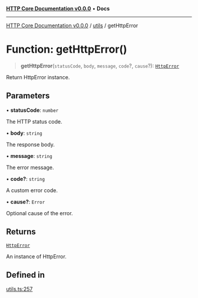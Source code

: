 [**HTTP Core Documentation v0.0.0**](../../README.md) • **Docs**

***

[HTTP Core Documentation v0.0.0](../../modules.md) / [utils](../README.md) / getHttpError

# Function: getHttpError()

> **getHttpError**(`statusCode`, `body`, `message`, `code`?, `cause`?): [`HttpError`](../../errors/HttpError/classes/HttpError.md)

Return HttpError instance.

## Parameters

• **statusCode**: `number`

The HTTP status code.

• **body**: `string`

The response body.

• **message**: `string`

The error message.

• **code?**: `string`

A custom error code.

• **cause?**: `Error`

Optional cause of the error.

## Returns

[`HttpError`](../../errors/HttpError/classes/HttpError.md)

An instance of HttpError.

## Defined in

[utils.ts:257](https://github.com/stonemjs/http-core/blob/6c1adf9f449733e34ff7f08818342bd019b968a7/src/utils.ts#L257)
